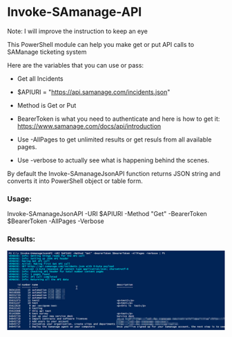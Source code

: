 # Invoke-SAmanage-API
Note: I will improve the instruction to keep an eye

This PowerShell module can help you make get or put API calls to SAManage ticketing system

Here are the variables that you can use or pass:
* Get all Incidents
* $APIURI = "https://api.samanage.com/incidents.json" 

* Method is Get or Put

* BearerToken is what you need to authenticate and here is how to get it: https://www.samanage.com/docs/api/introduction

* Use -AllPages to get unlimited results or get resuls from all available pages.

* Use -verbose to actually see what is happening behind the scenes.

By default the Invoke-SAmanageJsonAPI function returns JSON string and converts it into PowerShell object or table form.

### Usage:
Invoke-SAmanageJsonAPI -URI $APIURI -Method "Get" -BearerToken $BearerToken -AllPages -Verbose

### Results:
![alt text](/Screenshots/1.png)

